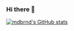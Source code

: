 ### Hi there 👋
[![mdbrnd's GitHub stats](https://github-readme-stats.vercel.app/api?username=mdbrnd&count_private=true&show_icons=true&theme=radical)](https://github.com/anuraghazra/github-readme-stats)

<!--
**mdbrnd/mdbrnd** is a ✨ _special_ ✨ repository because its `README.md` (this file) appears on your GitHub profile.

Here are some ideas to get you started:

- 🔭 I’m currently working on ...
- 🌱 I’m currently learning ...
- 👯 I’m looking to collaborate on ...
- 🤔 I’m looking for help with ...
- 💬 Ask me about ...
- 📫 How to reach me: ...
- 😄 Pronouns: ...
- ⚡ Fun fact: ...
-->
